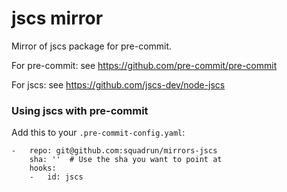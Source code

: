 jscs mirror
================

Mirror of jscs package for pre-commit.

For pre-commit: see https://github.com/pre-commit/pre-commit

For jscs: see https://github.com/jscs-dev/node-jscs


### Using jscs with pre-commit

Add this to your `.pre-commit-config.yaml`:

    -   repo: git@github.com:squadrun/mirrors-jscs
        sha: ''  # Use the sha you want to point at
        hooks:
        -   id: jscs
